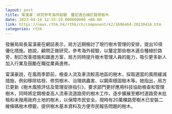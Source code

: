 ```yaml
---
layout: post
title: 甯漢豪：研究參考海外經驗　釐定適合植於路旁樹木
date: 2023-04-16 12:55:19.000000000 +08:00
link: https://news.rthk.hk/rthk/ch/component/k2/1696464-20230416.htm
categories: rthk
---
```


發展局局長甯漢豪在網誌表示，局方近期檢討了現行樹木管理的安排，提出10項優化措施。她說，顧問正做研究，參考海外經驗，以釐定那些樹木適合種植於路旁，制訂改善措施和跟進方案，局方同時提升樹木管理人員的能力，吸引更多新人加入行業及鼓勵在職從業員進修。

甯漢豪說，在風雨季節前，檢查人流及車流較高地區的樹木，採取適當的風險緩減措施，例如移除枯枝、修剪樹木、治理病蟲害、以鋼索穩固樹木等。她指出，局方已更新《樹木風險評估及管理安排指引》，要求部門更好應用科技協助檢查和管理樹木，同時將定期檢查高人流車流道路旁的樹木工作，逐步擴展至鄉村道路旁未批租和未撥用政府土地的樹木，以保障市民安全。現時有20萬棵路旁樹木已安裝二維條碼樹木標籤，提供樹木基本資料及方便市民報告問題的樹木。
